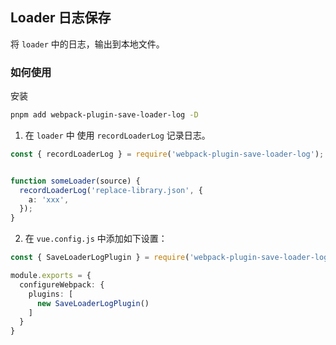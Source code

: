 ## Loader 日志保存

将 `loader` 中的日志，输出到本地文件。

### 如何使用

安装

```bash
pnpm add webpack-plugin-save-loader-log -D
```

1. 在 `loader` 中 使用 `recordLoaderLog` 记录日志。


```ts
const { recordLoaderLog } = require('webpack-plugin-save-loader-log');


function someLoader(source) {
  recordLoaderLog('replace-library.json', {
    a: 'xxx',
  });
}
```


2. 在 `vue.config.js` 中添加如下设置：


```ts
const { SaveLoaderLogPlugin } = require('webpack-plugin-save-loader-log');

module.exports = {
  configureWebpack: {
    plugins: [
      new SaveLoaderLogPlugin()
    ]
  }
}
```


